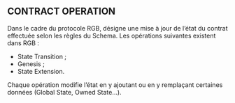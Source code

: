 ## CONTRACT OPERATION

Dans le cadre du protocole RGB, désigne une mise à jour de l’état du contrat effectuée selon les règles du Schema. Les opérations suivantes existent dans RGB :
* State Transition ;
* Genesis ;
* State Extension.

Chaque opération modifie l’état en y ajoutant ou en y remplaçant certaines données (Global State, Owned State…).

